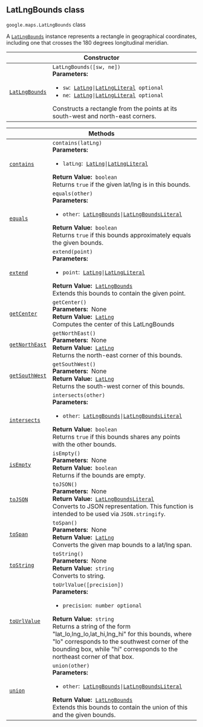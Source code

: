 
<devsite-heading text=" LatLngBounds class" for="LatLngBounds" level="h2" link="" toc="" back-to-top=""><h2 id="LatLngBounds" is-upgraded="">LatLngBounds class</h2></devsite-heading>
<p>
<code translate="no" dir="ltr"><span itemprop="path">google.maps</span>.<span itemprop="name">LatLngBounds</span></code>
class
</p>
<p>A <code translate="no" dir="ltr"><a href="LatLngBounds.md">LatLngBounds</a></code> instance represents a rectangle in geographical coordinates, including one that crosses the 180 degrees longitudinal meridian.</p>
<div class="devsite-table-wrapper"><table class="constructors responsive" summary="class LatLngBounds - Constructor">
<thead>
<tr><th colspan="2" id="LatLngBounds.constructor">Constructor</th>
</tr></thead>
<tbody>
<tr>
<td><code translate="no" dir="ltr"><a class="secret-link" href="#LatLngBounds.constructor"><span>LatLngBounds</span></a></code></td>
<td><div><code translate="no" dir="ltr">LatLngBounds([sw, ne])</code></div>
<div class="desc"><strong>Parameters:</strong>&nbsp; <ul>
<li><code translate="no" dir="ltr">sw</code>:&nbsp; <code translate="no" dir="ltr"><a href="LatLng.md">LatLng</a>|<a href="LatLngLiteral.md">LatLngLiteral</a> <span class="optional-type-annotation">optional</span></code></li>
<li><code translate="no" dir="ltr">ne</code>:&nbsp; <code translate="no" dir="ltr"><a href="LatLng.md">LatLng</a>|<a href="LatLngLiteral.md">LatLngLiteral</a> <span class="optional-type-annotation">optional</span></code></li>
</ul></div>
<div class="desc">Constructs a rectangle from the points at its south-west and north-east corners.</div></td>
</tr>
</tbody>
</table></div>
<div class="devsite-table-wrapper"><table class="methods responsive" summary="class LatLngBounds - Methods">
<thead>
<tr><th colspan="2">Methods</th>
</tr></thead>
<tbody>
<tr id="LatLngBounds.contains">
<td itemprop="property"><code translate="no" dir="ltr"><a class="secret-link" href="#LatLngBounds.contains"><span>contains</span></a></code></td>
<td><div><code translate="no" dir="ltr">contains(latLng)</code></div>
<div class="desc"><strong>Parameters:</strong>&nbsp; <ul>
<li><code translate="no" dir="ltr">latLng</code>:&nbsp; <code translate="no" dir="ltr"><a href="LatLng.md">LatLng</a>|<a href="LatLngLiteral.md">LatLngLiteral</a></code></li>
</ul></div>
<div class="desc"><strong>Return Value:</strong>&nbsp; <code translate="no" dir="ltr">boolean</code></div>
<div class="desc">Returns <code translate="no" dir="ltr">true</code> if the given lat/lng is in this bounds.</div></td>
</tr>
<tr id="LatLngBounds.equals">
<td itemprop="property"><code translate="no" dir="ltr"><a class="secret-link" href="#LatLngBounds.equals"><span>equals</span></a></code></td>
<td><div><code translate="no" dir="ltr">equals(other)</code></div>
<div class="desc"><strong>Parameters:</strong>&nbsp; <ul>
<li><code translate="no" dir="ltr">other</code>:&nbsp; <code translate="no" dir="ltr"><a href="LatLngBounds.md">LatLngBounds</a>|<a href="LatLngBoundsLiteral.md">LatLngBoundsLiteral</a></code></li>
</ul></div>
<div class="desc"><strong>Return Value:</strong>&nbsp; <code translate="no" dir="ltr">boolean</code></div>
<div class="desc">Returns <code translate="no" dir="ltr">true</code> if this bounds approximately equals the given bounds.</div></td>
</tr>
<tr id="LatLngBounds.extend">
<td itemprop="property"><code translate="no" dir="ltr"><a class="secret-link" href="#LatLngBounds.extend"><span>extend</span></a></code></td>
<td><div><code translate="no" dir="ltr">extend(point)</code></div>
<div class="desc"><strong>Parameters:</strong>&nbsp; <ul>
<li><code translate="no" dir="ltr">point</code>:&nbsp; <code translate="no" dir="ltr"><a href="LatLng.md">LatLng</a>|<a href="LatLngLiteral.md">LatLngLiteral</a></code></li>
</ul></div>
<div class="desc"><strong>Return Value:</strong>&nbsp; <code translate="no" dir="ltr"><a href="LatLngBounds.md">LatLngBounds</a></code></div>
<div class="desc">Extends this bounds to contain the given point.</div></td>
</tr>
<tr id="LatLngBounds.getCenter">
<td itemprop="property"><code translate="no" dir="ltr"><a class="secret-link" href="#LatLngBounds.getCenter"><span>getCenter</span></a></code></td>
<td><div><code translate="no" dir="ltr">getCenter()</code></div>
<div class="desc"><strong>Parameters:</strong>&nbsp; None</div>
<div class="desc"><strong>Return Value:</strong>&nbsp; <code translate="no" dir="ltr"><a href="LatLng.md">LatLng</a></code></div>
<div class="desc">Computes the center of this LatLngBounds</div></td>
</tr>
<tr id="LatLngBounds.getNorthEast">
<td itemprop="property"><code translate="no" dir="ltr"><a class="secret-link" href="#LatLngBounds.getNorthEast"><span>getNorthEast</span></a></code></td>
<td><div><code translate="no" dir="ltr">getNorthEast()</code></div>
<div class="desc"><strong>Parameters:</strong>&nbsp; None</div>
<div class="desc"><strong>Return Value:</strong>&nbsp; <code translate="no" dir="ltr"><a href="LatLng.md">LatLng</a></code></div>
<div class="desc">Returns the north-east corner of this bounds.</div></td>
</tr>
<tr id="LatLngBounds.getSouthWest">
<td itemprop="property"><code translate="no" dir="ltr"><a class="secret-link" href="#LatLngBounds.getSouthWest"><span>getSouthWest</span></a></code></td>
<td><div><code translate="no" dir="ltr">getSouthWest()</code></div>
<div class="desc"><strong>Parameters:</strong>&nbsp; None</div>
<div class="desc"><strong>Return Value:</strong>&nbsp; <code translate="no" dir="ltr"><a href="LatLng.md">LatLng</a></code></div>
<div class="desc">Returns the south-west corner of this bounds.</div></td>
</tr>
<tr id="LatLngBounds.intersects">
<td itemprop="property"><code translate="no" dir="ltr"><a class="secret-link" href="#LatLngBounds.intersects"><span>intersects</span></a></code></td>
<td><div><code translate="no" dir="ltr">intersects(other)</code></div>
<div class="desc"><strong>Parameters:</strong>&nbsp; <ul>
<li><code translate="no" dir="ltr">other</code>:&nbsp; <code translate="no" dir="ltr"><a href="LatLngBounds.md">LatLngBounds</a>|<a href="LatLngBoundsLiteral.md">LatLngBoundsLiteral</a></code></li>
</ul></div>
<div class="desc"><strong>Return Value:</strong>&nbsp; <code translate="no" dir="ltr">boolean</code></div>
<div class="desc">Returns <code translate="no" dir="ltr">true</code> if this bounds shares any points with the other bounds.</div></td>
</tr>
<tr id="LatLngBounds.isEmpty">
<td itemprop="property"><code translate="no" dir="ltr"><a class="secret-link" href="#LatLngBounds.isEmpty"><span>isEmpty</span></a></code></td>
<td><div><code translate="no" dir="ltr">isEmpty()</code></div>
<div class="desc"><strong>Parameters:</strong>&nbsp; None</div>
<div class="desc"><strong>Return Value:</strong>&nbsp; <code translate="no" dir="ltr">boolean</code></div>
<div class="desc">Returns if the bounds are empty.</div></td>
</tr>
<tr id="LatLngBounds.toJSON">
<td itemprop="property"><code translate="no" dir="ltr"><a class="secret-link" href="#LatLngBounds.toJSON"><span>toJSON</span></a></code></td>
<td><div><code translate="no" dir="ltr">toJSON()</code></div>
<div class="desc"><strong>Parameters:</strong>&nbsp; None</div>
<div class="desc"><strong>Return Value:</strong>&nbsp; <code translate="no" dir="ltr"><a href="LatLngBoundsLiteral.md">LatLngBoundsLiteral</a></code></div>
<div class="desc">Converts to JSON representation. This function is intended to be used via <code translate="no" dir="ltr">JSON.stringify</code>.</div></td>
</tr>
<tr id="LatLngBounds.toSpan">
<td itemprop="property"><code translate="no" dir="ltr"><a class="secret-link" href="#LatLngBounds.toSpan"><span>toSpan</span></a></code></td>
<td><div><code translate="no" dir="ltr">toSpan()</code></div>
<div class="desc"><strong>Parameters:</strong>&nbsp; None</div>
<div class="desc"><strong>Return Value:</strong>&nbsp; <code translate="no" dir="ltr"><a href="LatLng.md">LatLng</a></code></div>
<div class="desc">Converts the given map bounds to a lat/lng span.</div></td>
</tr>
<tr id="LatLngBounds.toString">
<td itemprop="property"><code translate="no" dir="ltr"><a class="secret-link" href="#LatLngBounds.toString"><span>toString</span></a></code></td>
<td><div><code translate="no" dir="ltr">toString()</code></div>
<div class="desc"><strong>Parameters:</strong>&nbsp; None</div>
<div class="desc"><strong>Return Value:</strong>&nbsp; <code translate="no" dir="ltr">string</code></div>
<div class="desc">Converts to string.</div></td>
</tr>
<tr id="LatLngBounds.toUrlValue">
<td itemprop="property"><code translate="no" dir="ltr"><a class="secret-link" href="#LatLngBounds.toUrlValue"><span>toUrlValue</span></a></code></td>
<td><div><code translate="no" dir="ltr">toUrlValue([precision])</code></div>
<div class="desc"><strong>Parameters:</strong>&nbsp; <ul>
<li><code translate="no" dir="ltr">precision</code>:&nbsp; <code translate="no" dir="ltr">number <span class="optional-type-annotation">optional</span></code></li>
</ul></div>
<div class="desc"><strong>Return Value:</strong>&nbsp; <code translate="no" dir="ltr">string</code></div>
<div class="desc">Returns a string of the form "lat_lo,lng_lo,lat_hi,lng_hi" for this bounds, where "lo" corresponds to the southwest corner of the bounding box, while "hi" corresponds to the northeast corner of that box.</div></td>
</tr>
<tr id="LatLngBounds.union">
<td itemprop="property"><code translate="no" dir="ltr"><a class="secret-link" href="#LatLngBounds.union"><span>union</span></a></code></td>
<td><div><code translate="no" dir="ltr">union(other)</code></div>
<div class="desc"><strong>Parameters:</strong>&nbsp; <ul>
<li><code translate="no" dir="ltr">other</code>:&nbsp; <code translate="no" dir="ltr"><a href="LatLngBounds.md">LatLngBounds</a>|<a href="LatLngBoundsLiteral.md">LatLngBoundsLiteral</a></code></li>
</ul></div>
<div class="desc"><strong>Return Value:</strong>&nbsp; <code translate="no" dir="ltr"><a href="LatLngBounds.md">LatLngBounds</a></code></div>
<div class="desc">Extends this bounds to contain the union of this and the given bounds.</div></td>
</tr>
</tbody>
</table></div>
<script src="replace_links.js"></script>
